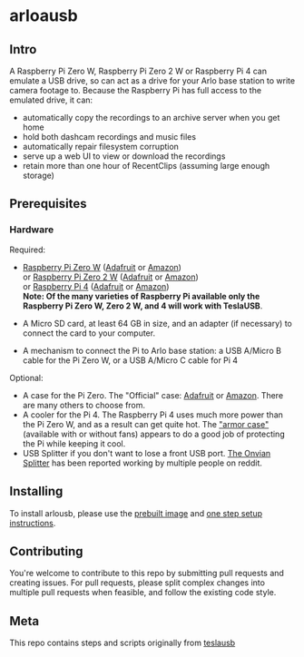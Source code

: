 # arloausb

## Intro

A Raspberry Pi Zero W, Raspberry Pi Zero 2 W or Raspberry Pi 4 can emulate a USB drive, so can act as a drive for your Arlo base station to write camera footage to. Because the Raspberry Pi has full access to the emulated drive, it can:
* automatically copy the recordings to an archive server when you get home
* hold both dashcam recordings and music files
* automatically repair filesystem corruption
* serve up a web UI to view or download the recordings
* retain more than one hour of RecentClips (assuming large enough storage)



## Prerequisites

### Hardware

Required:
* [Raspberry Pi Zero W](https://www.raspberrypi.org/products/raspberry-pi-zero-w/) ([Adafruit](https://www.adafruit.com/product/3400) or [Amazon](https://www.amazon.com/s?k=raspberry+pi+zero+w))  
or
[Raspberry Pi Zero 2 W](https://www.raspberrypi.org/products/raspberry-pi-zero-2-w/) ([Adafruit](https://www.adafruit.com/product/5219) or [Amazon](https://www.amazon.com/s?k=raspberry+pi+zero+2+w))  
or
[Raspberry Pi 4](https://www.raspberrypi.org/products/raspberry-pi-4-model-b/) ([Adafruit](https://www.adafruit.com/product/4295) or [Amazon](https://www.amazon.com/s?k=raspberry+pi+4))  
**Note: Of the many varieties of Raspberry Pi available only the Raspberry Pi Zero W, Zero 2 W, and 4 will work with TeslaUSB**.

* A Micro SD card, at least 64 GB in size, and an adapter (if necessary) to connect the card to your computer.
* A mechanism to connect the Pi to Arlo base station: a USB A/Micro B cable for the Pi Zero W, or a USB A/Micro C cable for Pi 4

Optional:
* A case for the Pi Zero. The "Official" case: [Adafruit](https://www.adafruit.com/product/3446) or [Amazon](https://www.amazon.com/gp/product/B06Y593MHV). There are many others to choose from.
* A cooler for the Pi 4. The Raspberry Pi 4 uses much more power than the Pi Zero W, and as a result can get quite hot. The ["armor case"](https://www.amazon.com/s?k=Raspberry+Pi+4+Armor+Case) (available with or without fans) appears to do a good job of protecting the Pi while keeping it cool.
* USB Splitter if you don't want to lose a front USB port. [The Onvian Splitter](https://www.amazon.com/gp/product/B01KX4TKH6) has been reported working by multiple people on reddit.


## Installing

To install arlousb, please use the [prebuilt image](https://github.com/MarMed/arlousb/releases) and [one step setup instructions](doc/OneStepSetup.md).


## Contributing

You're welcome to contribute to this repo by submitting pull requests and creating issues.
For pull requests, please split complex changes into multiple pull requests when feasible, and follow the existing code style.

## Meta

This repo contains steps and scripts originally from [teslausb]( [https://www.reddit.com/r/teslamotors/comments/9m9gyk/build_a_smart_usb_drive_for_your_tesla_dash_cam/](https://github.com/marcone/teslausb))

